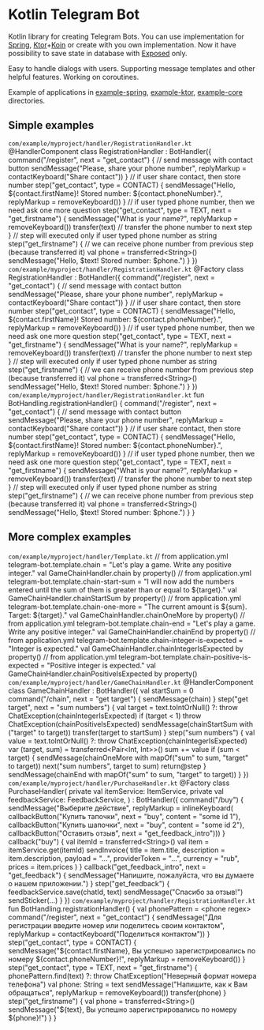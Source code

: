 # Kotlin Telegram Bot

Kotlin library for creating Telegram Bots. You can use implementation for [Spring](https://spring.io/), [Ktor](https://ktor.io/)+[Koin](https://insert-koin.io/) or create with you own implementation.
Now it have possibility to save state in database with [Exposed](https://github.com/JetBrains/Exposed) only.

Easy to handle dialogs with users.
Supporting message templates and other helpful features.
Working on coroutines.

Example of applications in [example-spring](https://github.com/DEHuckaKpyT/telegram-bot/tree/master/example-spring), [example-ktor](https://github.com/DEHuckaKpyT/telegram-bot/tree/master/example-ktor), [example-core](https://github.com/DEHuckaKpyT/telegram-bot/tree/master/example-core) directories. 

## Simple examples

<tabs id="simple-example" group="telegram-bot-code">
    <tab title="Spring" group-key="spring">
        <code>com/example/myproject/handler/RegistrationHandler.kt</code>
        <code-block lang="kotlin">
            @HandlerComponent
            class RegistrationHandler : BotHandler({
                command("/register", next = "get_contact") {
                    // send message with contact button
                    sendMessage("Please, share your phone number", replyMarkup = contactKeyboard("Share contact"))
                }
                // if user share contact, then store number
                step("get_contact", type = CONTACT) {
                    sendMessage("Hello, ${contact.firstName}! Stored number: ${contact.phoneNumber}.", replyMarkup = removeKeyboard())
                }
                // if user typed phone number, then we need ask one more question
                step("get_contact", type = TEXT, next = "get_firstname") {
                    sendMessage("What is your name?", replyMarkup = removeKeyboard())
                    transfer(text) // transfer the phone number to next step
                }
                // step will executed only if user typed phone number as string
                step("get_firstname") {
                    // we can receive phone number from previous step (because transferred it)
                    val phone = transferred&lt;String&gt;()
                    sendMessage("Hello, $text! Stored number: $phone.")
                }
            })
        </code-block>
    </tab>
    <tab title="Ktor + Koin" group-key="ktor">
        <code>com/example/myproject/handler/RegistrationHandler.kt</code>
        <code-block lang="kotlin">
            @Factory
            class RegistrationHandler : BotHandler({
                command("/register", next = "get_contact") {
                    // send message with contact button
                    sendMessage("Please, share your phone number", replyMarkup = contactKeyboard("Share contact"))
                }
                // if user share contact, then store number
                step("get_contact", type = CONTACT) {
                    sendMessage("Hello, ${contact.firstName}! Stored number: ${contact.phoneNumber}.", replyMarkup = removeKeyboard())
                }
                // if user typed phone number, then we need ask one more question
                step("get_contact", type = TEXT, next = "get_firstname") {
                    sendMessage("What is your name?", replyMarkup = removeKeyboard())
                    transfer(text) // transfer the phone number to next step
                }
                // step will executed only if user typed phone number as string
                step("get_firstname") {
                    // we can receive phone number from previous step (because transferred it)
                    val phone = transferred&lt;String&gt;()
                    sendMessage("Hello, $text! Stored number: $phone.")
                }
            })
        </code-block>
    </tab>
    <tab title="Core" group-key="core">
        <code>com/example/myproject/handler/RegistrationHandler.kt</code>
        <code-block lang="kotlin">
            fun BotHandling.registrationHandler() {
                command("/register", next = "get_contact") {
                    // send message with contact button
                    sendMessage("Please, share your phone number", replyMarkup = contactKeyboard("Share contact"))
                }
                // if user share contact, then store number
                step("get_contact", type = CONTACT) {
                    sendMessage("Hello, ${contact.firstName}! Stored number: ${contact.phoneNumber}.", replyMarkup = removeKeyboard())
                }
                // if user typed phone number, then we need ask one more question
                step("get_contact", type = TEXT, next = "get_firstname") {
                    sendMessage("What is your name?", replyMarkup = removeKeyboard())
                    transfer(text) // transfer the phone number to next step
                }
                // step will executed only if user typed phone number as string
                step("get_firstname") {
                    // we can receive phone number from previous step (because transferred it)
                    val phone = transferred&lt;String&gt;()
                    sendMessage("Hello, $text! Stored number: $phone.")
                }
            }
        </code-block>
    </tab>
</tabs>

## More complex examples

<tabs id="complex-example" group="telegram-bot-code">
    <tab title="Spring" group-key="spring">
        <code>com/example/myproject/handler/Template.kt</code>
        <code-block lang="kotlin">
            // from application.yml telegram-bot.template.chain = "Let's play a game. Write any positive integer."
            val GameChainHandler.chain by property()
            // from application.yml telegram-bot.template.chain-start-sum = "I will now add the numbers entered until the sum of them is greater than or equal to ${target}."
            val GameChainHandler.chainStartSum by property()
            // from application.yml telegram-bot.template.chain-one-more = "The current amount is ${sum}. Target: ${target}."
            val GameChainHandler.chainOneMore by property() 
            // from application.yml telegram-bot.template.chain-end = "Let's play a game. Write any positive integer."
            val GameChainHandler.chainEnd by property() 
            // from application.yml telegram-bot.template.chain-integer-is-expected = "Integer is expected."
            val GameChainHandler.chainIntegerIsExpected by property() 
            // from application.yml telegram-bot.template.chain-positive-is-expected = "Positive integer is expected."
            val GameChainHandler.chainPositiveIsExpected by property() 
        </code-block>
        <code>com/example/myproject/handler/GameChainHandler.kt</code>
        <code-block lang="kotlin">
            @HandlerComponent
            class GameChainHandler : BotHandler({
                val startSum = 0
                command("/chain", next = "get target") {
                    sendMessage(chain)
                }
                step("get target", next = "sum numbers") {
                    val target = text.toIntOrNull() ?: throw ChatException(chainIntegerIsExpected)
                    if (target &lt; 1) throw ChatException(chainPositiveIsExpected)
                    sendMessage(chainStartSum with ("target" to target))
                    transfer(target to startSum)
                }
                step("sum numbers") {
                    val value = text.toIntOrNull() ?: throw ChatException(chainIntegerIsExpected)
                    var (target, sum) = transferred&lt;Pair&lt;Int, Int&gt;&gt;()
                    sum += value
                    if (sum &lt; target) {
                        sendMessage(chainOneMore with mapOf("sum" to sum, "target" to target))
                        next("sum numbers", target to sum)
                        return@step
                    }
                    sendMessage(chainEnd with mapOf("sum" to sum, "target" to target))
                }
            })
        </code-block>
    </tab>
    <tab title="Ktor + Koin" group-key="ktor">
        <code>com/example/myproject/handler/PurchaseHandler.kt</code>
        <code-block lang="kotlin">
            @Factory
            class PurchaseHandler(
                private val itemService: ItemService,
                private val feedbackService: FeedbackService,
            ) : BotHandler({
                command("/buy") {
                    sendMessage("Выберите действие", replyMarkup = inlineKeyboard(
                        callbackButton("Купить тапочки", next = "buy", content = "some id 1"),
                        callbackButton("Купить шапочки", next = "buy", content = "some id 2"),
                        callbackButton("Оставить отзыв", next = "get_feedback_intro")))
                }
                callback("buy") {
                    val itemId = transferred&lt;String&gt;()
                    val item = itemService.get(itemId)
                    sendInvoice(
                        title = item.title,
                        description = item.description,
                        payload = "...",
                        providerToken = "...",
                        currency = "rub",
                        prices = item.prices
                    )
                }
                callback("get_feedback_intro", next = "get_feedback") {
                    sendMessage("Напишите, пожалуйста, что вы думаете о нашем приложении.")
                }
                step("get_feedback") {
                    feedbackService.save(chatId, text)
                    sendMessage("Спасибо за отзыв!")
                    sendSticker(...)
                }
            })
        </code-block>
    </tab>
    <tab title="Core" group-key="core">
        <code>com/example/myproject/handler/RegistrationHandler.kt</code>
        <code-block lang="kotlin">
            fun BotHandling.registrationHandler() {
                val phonePattern = &lt;phone regex&gt;
                command("/register", next = "get_contact") {
                    sendMessage("Для регистрации введите номер или поделитесь своим контактом", 
                        replyMarkup = contactKeyboard("Поделиться контактом"))
                }
                step("get_contact", type = CONTACT) {
                    sendMessage("${contact.firstName}, Вы успешно зарегистрировались по номеру ${contact.phoneNumber}!", 
                        replyMarkup = removeKeyboard())
                }
                step("get_contact", type = TEXT, next = "get_firstname") {
                    phonePattern.find(text) ?: throw ChatException("Неверный формат номера телефона")
                    val phone: String = text
                    sendMessage("Напишите, как к Вам обращаться", replyMarkup = removeKeyboard())
                    transfer(phone)
                }
                step("get_firstname") {
                    val phone = transferred&lt;String&gt;()
                    sendMessage("${text}, Вы успешно зарегистрировались по номеру ${phone}!")
                }
            }
        </code-block>
    </tab>
</tabs>